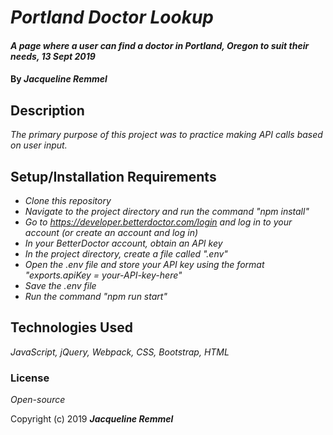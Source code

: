 # _Portland Doctor Lookup_

#### _A page where a user can find a doctor in Portland, Oregon to suit their needs, 13 Sept 2019_

#### By _**Jacqueline Remmel**_

## Description

_The primary purpose of this project was to practice making API calls based on user input._

## Setup/Installation Requirements

* _Clone this repository_
* _Navigate to the project directory and run the command "npm install"_
* _Go to https://developer.betterdoctor.com/login and log in to your account (or create an account and log in)_
* _In your BetterDoctor account, obtain an API key_
* _In the project directory, create a file called ".env"_
* _Open the .env file and store your API key using the format "exports.apiKey = your-API-key-here"_
* _Save the .env file_
* _Run the command "npm run start"_

## Technologies Used

_JavaScript, jQuery, Webpack, CSS, Bootstrap, HTML_

### License

*Open-source*

Copyright (c) 2019 **_Jacqueline Remmel_**

